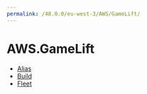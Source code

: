 ```yaml
---
permalink: /48.0.0/eu-west-3/AWS/GameLift/
---
```


# AWS.GameLift



* [Alias](Alias.md)
* [Build](Build.md)
* [Fleet](Fleet.md)